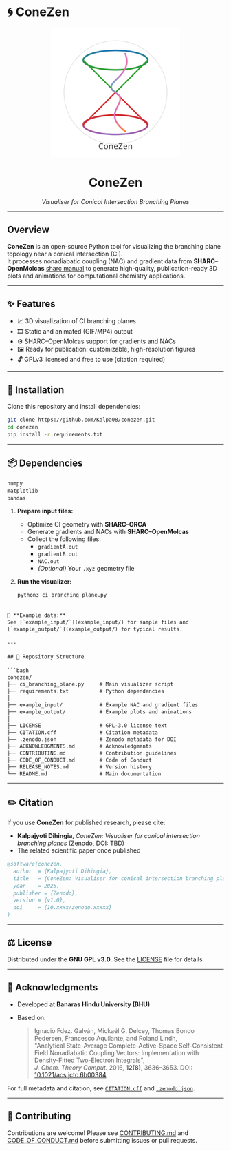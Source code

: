 # 🌀 ConeZen

<p align="center">
  <img src="logo6.svg" alt="ConeZen Logo" width="300"/>
</p>

<h1 align="center">ConeZen</h1>

<p align="center"><i>Visualiser for Conical Intersection Branching Planes</i></p>

---

## Overview

**ConeZen** is an open-source Python tool for visualizing the branching plane topology near a conical intersection (CI).  
It processes nonadiabatic coupling (NAC) and gradient data from **SHARC–OpenMolcas** [sharc manual](https://github.com/Kalpa08/conezen/edit/main/README_backup.md) to generate high-quality, publication-ready 3D plots and animations for computational chemistry applications.

---

## ✨ Features

- 📈 3D visualization of CI branching planes  
- 🎞️ Static and animated (GIF/MP4) output  
- ⚙️ SHARC–OpenMolcas support for gradients and NACs  
- 🖼️ Ready for publication: customizable, high-resolution figures  
- 🔓 GPLv3 licensed and free to use (citation required)

---

## 🚀 Installation

Clone this repository and install dependencies:

```bash
git clone https://github.com/Kalpa08/conezen.git
cd conezen
pip install -r requirements.txt
````
---

## 📦 Dependencies

```bash
numpy
matplotlib
pandas
```
1. **Prepare input files:**
   - Optimize CI geometry with **SHARC–ORCA**
   - Generate gradients and NACs with **SHARC–OpenMolcas**
   - Collect the following files:
     - `gradientA.out`
     - `gradientB.out`
     - `NAC.out`
     - *(Optional)* Your `.xyz` geometry file

2. **Run the visualizer:**

   ```bash
   python3 ci_branching_plane.py
```

📂 **Example data:**  
See [`example_input/`](example_input/) for sample files and [`example_output/`](example_output/) for typical results.

---

## 📁 Repository Structure

```bash
conezen/
├── ci_branching_plane.py     # Main visualizer script
├── requirements.txt          # Python dependencies
│
├── example_input/            # Example NAC and gradient files
├── example_output/           # Example plots and animations
│
├── LICENSE                   # GPL-3.0 license text
├── CITATION.cff              # Citation metadata
├── .zenodo.json              # Zenodo metadata for DOI
├── ACKNOWLEDGMENTS.md        # Acknowledgments
├── CONTRIBUTING.md           # Contribution guidelines
├── CODE_OF_CONDUCT.md        # Code of Conduct
├── RELEASE_NOTES.md          # Version history
└── README.md                 # Main documentation
```
---
## ✏️ Citation

If you use **ConeZen** for published research, please cite:
- **Kalpajyoti Dihingia**, *ConeZen: Visualiser for conical intersection branching planes* (Zenodo, DOI: TBD)
- The related scientific paper once published

```bibtex
@software{conezen,
  author  = {Kalpajyoti Dihingia},
  title   = {ConeZen: Visualiser for conical intersection branching planes},
  year    = 2025,
  publisher = {Zenodo},
  version = {v1.0},
  doi     = {10.xxxx/zenodo.xxxxx}
}
```
---

## ⚖️ License

Distributed under the **GNU GPL v3.0**. See the [LICENSE](LICENSE) file for details.

---

## 🙏 Acknowledgments

- Developed at **Banaras Hindu University (BHU)**

- Based on:  
  > Ignacio Fdez. Galván, Mickaël G. Delcey, Thomas Bondo Pedersen, Francesco Aquilante, and Roland Lindh,  
  > "Analytical State-Average Complete-Active-Space Self-Consistent Field Nonadiabatic Coupling Vectors: Implementation with Density-Fitted Two-Electron Integrals",  
  > *J. Chem. Theory Comput.* 2016, **12(8)**, 3636–3653. DOI: [10.1021/acs.jctc.6b00384](https://doi.org/10.1021/acs.jctc.6b00384)

For full metadata and citation, see [`CITATION.cff`](CITATION.cff) and [`.zenodo.json`](.zenodo.json).

---

## 🤝 Contributing

Contributions are welcome! Please see [CONTRIBUTING.md](CONTRIBUTING.md) and [CODE_OF_CONDUCT.md](CODE_OF_CONDUCT.md) before submitting issues or pull requests.
